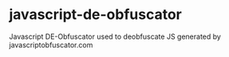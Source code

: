 # javascript-de-obfuscator
Javascript DE-Obfuscator used to deobfuscate JS generated by javascriptobfuscator.com
